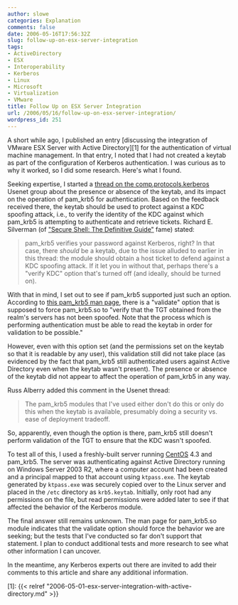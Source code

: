 ```yaml
---
author: slowe
categories: Explanation
comments: false
date: 2006-05-16T17:56:32Z
slug: follow-up-on-esx-server-integration
tags:
- ActiveDirectory
- ESX
- Interoperability
- Kerberos
- Linux
- Microsoft
- Virtualization
- VMware
title: Follow Up on ESX Server Integration
url: /2006/05/16/follow-up-on-esx-server-integration/
wordpress_id: 251
---
```


A short while ago, I published an entry [discussing the integration of VMware ESX Server with Active Directory][1] for the authentication of virtual machine management. In that entry, I noted that I had not created a keytab as part of the configuration of Kerberos authentication. I was curious as to why it worked, so I did some research. Here's what I found.

Seeking expertise, I started a [thread on the comp.protocols.kerberos](http://groups.google.com/group/comp.protocols.kerberos/browse_thread/thread/c73b9867c97d92b1/6573afa662540d28?q=comp.protocols.kerberos&rnum=6&hl=en#6573afa662540d28) Usenet group about the presence or absence of the keytab, and its impact on the operation of pam\_krb5 for authentication. Based on the feedback received there, the keytab should be used to protect against a KDC spoofing attack, i.e., to verify the identity of the KDC against which pam_krb5 is attempting to authenticate and retrieve tickets. Richard E. Silverman (of ["Secure Shell: The Definitive Guide"](http://www.oreilly.com/catalog/sshtdg2/) fame) stated:

>pam_krb5 verifies your password against Kerberos, right? In that case, there *should* be a keytab, due to the issue alluded to earlier in this thread: the module should obtain a host ticket to defend against a KDC spoofing attack. If it let you in without that, perhaps there's a "verify KDC" option that's turned off (and ideally, should be turned on).

With that in mind, I set out to see if pam\_krb5 supported just such an option. According to [this pam_krb5 man page](http://www.die.net/doc/linux/man/man8/pam_krb5.8.html), there is a "validate" option that is supposed to force pam_krb5.so to "verify that the TGT obtained from the realm's servers has not been spoofed. Note that the process which is performing authentication must be able to read the keytab in order for validation to be possible."

However, even with this option set (and the permissions set on the keytab so that it is readable by any user), this validation still did not take place (as evidenced by the fact that pam\_krb5 still authenticated users against Active Directory even when the keytab wasn't present). The presence or absence of the keytab did not appear to affect the operation of pam\_krb5 in any way.

Russ Alberry added this comment in the Usenet thread:

>The pam_krb5 modules that I've used either don't do this or only do this when the keytab is available, presumably doing a security vs. ease of deployment tradeoff.

So, apparently, even though the option is there, pam_krb5 still doesn't perform validation of the TGT to ensure that the KDC wasn't spoofed.

To test all of this, I used a freshly-built server running [CentOS](http://www.centos.org/) 4.3 and pam_krb5. The server was authenticating against Active Directory running on Windows Server 2003 R2, where a computer account had been created and a principal mapped to that account using `ktpass.exe`. The keytab generated by `ktpass.exe` was securely copied over to the Linux server and placed in the `/etc` directory as `krb5.keytab`. Initially, only root had any permissions on the file, but read permissions were added later to see if that affected the behavior of the Kerberos module.

The final answer still remains unknown. The man page for pam_krb5.so module indicates that the validate option should force the behavior we are seeking; but the tests that I've conducted so far don't support that statement. I plan to conduct additional tests and more research to see what other information I can uncover.

In the meantime, any Kerberos experts out there are invited to add their comments to this article and share any additional information.

[1]: {{< relref "2006-05-01-esx-server-integration-with-active-directory.md" >}}
